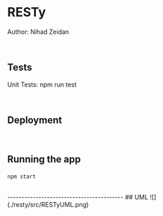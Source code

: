 # RESTy

Author: Nihad Zeidan

<br />

## Tests 
Unit Tests: npm run test

<br />


## Deployment

<br />

## Running the app
`npm start`

<br />
-----------------------------------------
## UML
![](./resty/src/RESTyUML.png)


